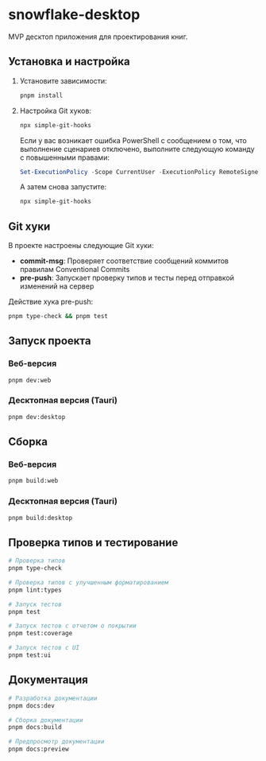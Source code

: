 # snowflake-desktop

MVP десктоп приложения для проектирования книг.

## Установка и настройка

1. Установите зависимости:

   ```bash
   pnpm install
   ```

2. Настройка Git хуков:

   ```bash
   npx simple-git-hooks
   ```

   Если у вас возникает ошибка PowerShell с сообщением о том, что выполнение сценариев отключено,
   выполните следующую команду с повышенными правами:

   ```powershell
   Set-ExecutionPolicy -Scope CurrentUser -ExecutionPolicy RemoteSigned
   ```

   А затем снова запустите:

   ```bash
   npx simple-git-hooks
   ```

## Git хуки

В проекте настроены следующие Git хуки:

- **commit-msg**: Проверяет соответствие сообщений коммитов правилам Conventional Commits
- **pre-push**: Запускает проверку типов и тесты перед отправкой изменений на сервер

Действие хука pre-push:

```bash
pnpm type-check && pnpm test
```

## Запуск проекта

### Веб-версия

```bash
pnpm dev:web
```

### Десктопная версия (Tauri)

```bash
pnpm dev:desktop
```

## Сборка

### Веб-версия

```bash
pnpm build:web
```

### Десктопная версия (Tauri)

```bash
pnpm build:desktop
```

## Проверка типов и тестирование

```bash
# Проверка типов
pnpm type-check

# Проверка типов с улучшенным форматированием
pnpm lint:types

# Запуск тестов
pnpm test

# Запуск тестов с отчетом о покрытии
pnpm test:coverage

# Запуск тестов с UI
pnpm test:ui
```

## Документация

```bash
# Разработка документации
pnpm docs:dev

# Сборка документации
pnpm docs:build

# Предпросмотр документации
pnpm docs:preview
```
